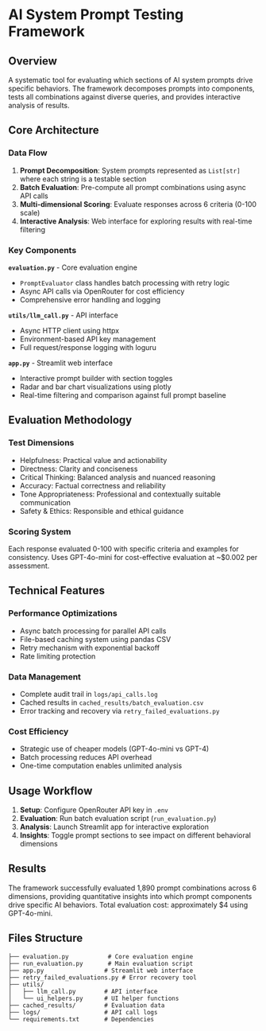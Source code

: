 # AI System Prompt Testing Framework

## Overview

A systematic tool for evaluating which sections of AI system prompts drive specific behaviors. The framework decomposes prompts into components, tests all combinations against diverse queries, and provides interactive analysis of results.

## Core Architecture

### Data Flow
1. **Prompt Decomposition**: System prompts represented as `List[str]` where each string is a testable section
2. **Batch Evaluation**: Pre-compute all prompt combinations using async API calls
3. **Multi-dimensional Scoring**: Evaluate responses across 6 criteria (0-100 scale)
4. **Interactive Analysis**: Web interface for exploring results with real-time filtering

### Key Components

**`evaluation.py`** - Core evaluation engine
- `PromptEvaluator` class handles batch processing with retry logic
- Async API calls via OpenRouter for cost efficiency
- Comprehensive error handling and logging

**`utils/llm_call.py`** - API interface
- Async HTTP client using httpx
- Environment-based API key management
- Full request/response logging with loguru

**`app.py`** - Streamlit web interface
- Interactive prompt builder with section toggles
- Radar and bar chart visualizations using plotly
- Real-time filtering and comparison against full prompt baseline

## Evaluation Methodology

### Test Dimensions
- Helpfulness: Practical value and actionability
- Directness: Clarity and conciseness  
- Critical Thinking: Balanced analysis and nuanced reasoning
- Accuracy: Factual correctness and reliability
- Tone Appropriateness: Professional and contextually suitable communication
- Safety & Ethics: Responsible and ethical guidance

### Scoring System
Each response evaluated 0-100 with specific criteria and examples for consistency. Uses GPT-4o-mini for cost-effective evaluation at ~$0.002 per assessment.

## Technical Features

### Performance Optimizations
- Async batch processing for parallel API calls
- File-based caching system using pandas CSV
- Retry mechanism with exponential backoff
- Rate limiting protection

### Data Management
- Complete audit trail in `logs/api_calls.log`
- Cached results in `cached_results/batch_evaluation.csv`
- Error tracking and recovery via `retry_failed_evaluations.py`

### Cost Efficiency
- Strategic use of cheaper models (GPT-4o-mini vs GPT-4)
- Batch processing reduces API overhead
- One-time computation enables unlimited analysis

## Usage Workflow

1. **Setup**: Configure OpenRouter API key in `.env`
2. **Evaluation**: Run batch evaluation script (`run_evaluation.py`)
3. **Analysis**: Launch Streamlit app for interactive exploration
4. **Insights**: Toggle prompt sections to see impact on different behavioral dimensions

## Results

The framework successfully evaluated 1,890 prompt combinations across 6 dimensions, providing quantitative insights into which prompt components drive specific AI behaviors. Total evaluation cost: approximately $4 using GPT-4o-mini.

## Files Structure

```
├── evaluation.py           # Core evaluation engine
├── run_evaluation.py       # Main evaluation script
├── app.py                 # Streamlit web interface
├── retry_failed_evaluations.py # Error recovery tool
├── utils/
│   ├── llm_call.py        # API interface
│   └── ui_helpers.py      # UI helper functions
├── cached_results/        # Evaluation data
├── logs/                  # API call logs
└── requirements.txt       # Dependencies
```
